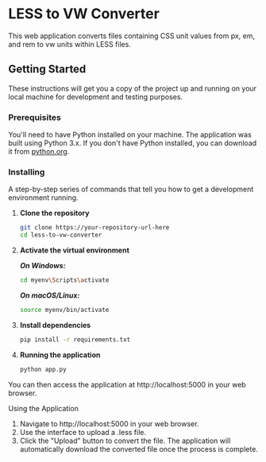 # LESS to VW Converter

This web application converts files containing CSS unit values from px, em, and rem to vw units within LESS files.

## Getting Started

These instructions will get you a copy of the project up and running on your local machine for development and testing purposes.

### Prerequisites

You'll need to have Python installed on your machine. The application was built using Python 3.x. If you don't have Python installed, you can download it from [python.org](https://www.python.org/downloads/).

### Installing

A step-by-step series of commands that tell you how to get a development environment running.

1. **Clone the repository**

   ```bash
   git clone https://your-repository-url-here
   cd less-to-vw-converter
   ```

2. **Activate the virtual environment**

    ***On Windows:***
    ```bash
    cd myenv\Scripts\activate
    ```
     ***On macOS/Linux:***
     ```bash
    source myenv/bin/activate
    ```

3. **Install dependencies**
    ```bash
    pip install -r requirements.txt
    ```
4. **Running the application**
    ```bash
    python app.py
    ```
You can then access the application at http://localhost:5000 in your web browser.

Using the Application
1. Navigate to http://localhost:5000 in your web browser.
2. Use the interface to upload a .less file.
3. Click the "Upload" button to convert the file. The application will automatically download the converted file once the process is complete.

